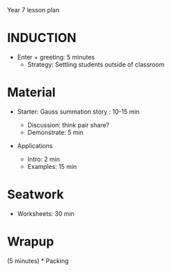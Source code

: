 Year 7 lesson plan

# INDUCTION
* Enter + greeting: 5 minutes
	* Strategy: Settling students outside of classroom

# Material
* Starter: Gauss summation story : 10-15 min
	* Discussion: think pair share?
	* Demonstrate: 5 min

* Applications
	* Intro: 2 min
	* Examples: 15 min

# Seatwork
* Worksheets: 30 min

# Wrapup
(5 minutes)
	* Packing